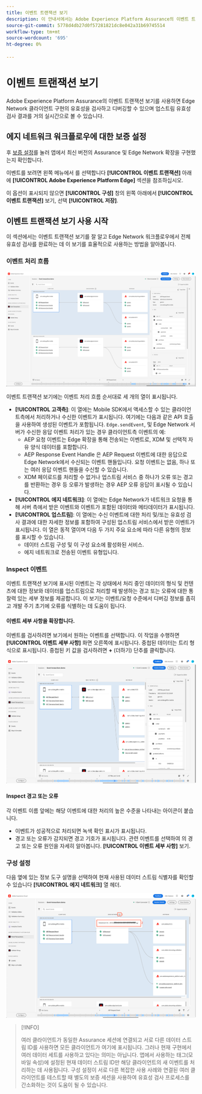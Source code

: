 ```yaml
---
title: 이벤트 트랜잭션 보기
description: 이 안내서에서는 Adobe Experience Platform Assurance의 이벤트 트랜잭션 보기에 대한 정보를 자세히 설명합니다.
source-git-commit: 5778d4db27d0f57281821dc8e042a31b69745514
workflow-type: tm+mt
source-wordcount: '695'
ht-degree: 0%

---
```



# 이벤트 트랜잭션 보기

Adobe Experience Platform Assurance의 이벤트 트랜잭션 보기를 사용하면 Edge Network 클라이언트 구현의 유효성을 검사하고 디버깅할 수 있으며 업스트림 유효성 검사 결과를 거의 실시간으로 볼 수 있습니다.

## 에지 네트워크 워크플로우에 대한 보증 설정

후 [보증 설정](../tutorials/implement-assurance.md)를 눌러 앱에서 최신 버전의 Assurance 및 Edge Network 확장을 구현했는지 확인합니다.

이벤트를 보려면 왼쪽 메뉴에서 를 선택합니다 **[!UICONTROL 이벤트 트랜잭션]** 아래에 **[!UICONTROL Adobe Experience Platform Edge]** 섹션을 참조하십시오.

이 옵션이 표시되지 않으면 **[!UICONTROL 구성]** 창의 왼쪽 아래에서 **[!UICONTROL 이벤트 트랜잭션]** 보기, 선택 **[!UICONTROL 저장]**.

## 이벤트 트랜잭션 보기 사용 시작

이 섹션에서는 이벤트 트랜잭션 보기를 잘 알고 Edge Network 워크플로우에서 전체 유효성 검사를 완료하는 데 이 보기를 효율적으로 사용하는 방법을 알아봅니다.

### 이벤트 처리 흐름

![이벤트 트랜잭션 보기](./images/event-transactions/event-transactions-view.png)

이벤트 트랜잭션 보기에는 이벤트 처리 흐름 순서대로 세 개의 열이 표시됩니다.

- **[!UICONTROL 고객측]**: 이 열에는 Mobile SDK에서 액세스할 수 있는 클라이언트측에서 처리하거나 수신한 이벤트가 표시됩니다. 여기에는 다음과 같은 API 호출을 사용하여 생성된 이벤트가 포함됩니다. `Edge.sendEvent`, 및 Edge Network 서버가 수신한 응답 이벤트 처리가 있는 경우 클라이언트측 이벤트의 예:
   - AEP 요청 이벤트는 Edge 확장을 통해 전송되는 이벤트로, XDM 및 선택적 자유 양식 데이터를 포함합니다.
   - AEP Response Event Handle 은 AEP Request 이벤트에 대한 응답으로 Edge Network에서 수신되는 이벤트 핸들입니다. 요청 이벤트는 없음, 하나 또는 여러 응답 이벤트 핸들을 수신할 수 있습니다.
   - XDM 페이로드를 처리할 수 없거나 업스트림 서비스 중 하나가 오류 또는 경고를 반환하는 경우 등 오류가 발생하는 경우 AEP 오류 응답이 표시될 수 있습니다.
- **[!UICONTROL 에지 네트워크]**: 이 열에는 Edge Network가 네트워크 요청을 통해 서버 측에서 받은 이벤트와 이벤트가 포함된 데이터와 메타데이터가 표시됩니다.
- **[!UICONTROL 업스트림]**: 이 열에는 수신 이벤트에 대한 처리 및/또는 유효성 검사 결과에 대한 자세한 정보를 포함하여 구성된 업스트림 서비스에서 받은 이벤트가 표시됩니다.
이 열은 동적 열이며 다음 두 가지 주요 요소에 따라 다른 유형의 정보를 표시할 수 있습니다.
   - 데이터 스트림 구성 및 이 구성 요소에 활성화된 서비스.
   - 에지 네트워크로 전송된 이벤트 유형입니다.

### Inspect 이벤트

이벤트 트랜잭션 보기에 표시된 이벤트는 각 상태에서 처리 중인 데이터의 형식 및 컨텐츠에 대한 정보와 데이터를 업스트림으로 처리할 때 발생하는 경고 또는 오류에 대한 통찰력 있는 세부 정보를 제공합니다. 이 보기는 이벤트/요청 수준에서 디버깅 정보를 좁히고 개발 주기 초기에 오류를 식별하는 데 도움이 됩니다.

#### 이벤트 세부 사항을 확장합니다.

이벤트를 검사하려면 보기에서 원하는 이벤트를 선택합니다. 이 작업을 수행하면 **[!UICONTROL 이벤트 세부 사항]** 화면 오른쪽에 표시됩니다.
중첩된 데이터는 트리 형식으로 표시됩니다. 중첩된 키 값을 검사하려면 **+** (더하기) 단추를 클릭합니다.

![이벤트 세부 사항](./images/event-transactions/event-details.png)

#### Inspect 경고 또는 오류

각 이벤트 이름 앞에는 해당 이벤트에 대한 처리의 높은 수준을 나타내는 아이콘이 붙습니다.

- 이벤트가 성공적으로 처리되면 녹색 확인 표시가 표시됩니다.
- 경고 또는 오류가 감지되면 경고 기호가 표시됩니다. 관련 이벤트를 선택하여 의 경고 또는 오류 원인을 자세히 알아봅니다. **[!UICONTROL 이벤트 세부 사항]** 보기.

### 구성 설정

다음 옆에 있는 정보 도구 설명을 선택하여 현재 사용된 데이터 스트림 식별자를 확인할 수 있습니다 **[!UICONTROL 에지 네트워크]** 열 헤더.

![데이터 스트림 ID 표시](./images/event-transactions/show-datastream-id.png)

>[!INFO]
>
>여러 클라이언트가 동일한 Assurance 세션에 연결되고 서로 다른 데이터 스트림 ID를 사용하면 모든 클라이언트가 여기에 표시됩니다. 그러나 현재 구현에서 여러 데이터 세트를 사용하고 있다는 의미는 아닙니다. 앱에서 사용하는 태그(모바일 속성)에 설정된 현재 데이터 스트림 ID만 해당 클라이언트의 새 이벤트를 처리하는 데 사용됩니다. 구성 설정이 서로 다른 복잡한 사용 사례와 연결된 여러 클라이언트를 테스트할 때 별도의 보증 세션을 사용하여 유효성 검사 프로세스를 간소화하는 것이 도움이 될 수 있습니다.
